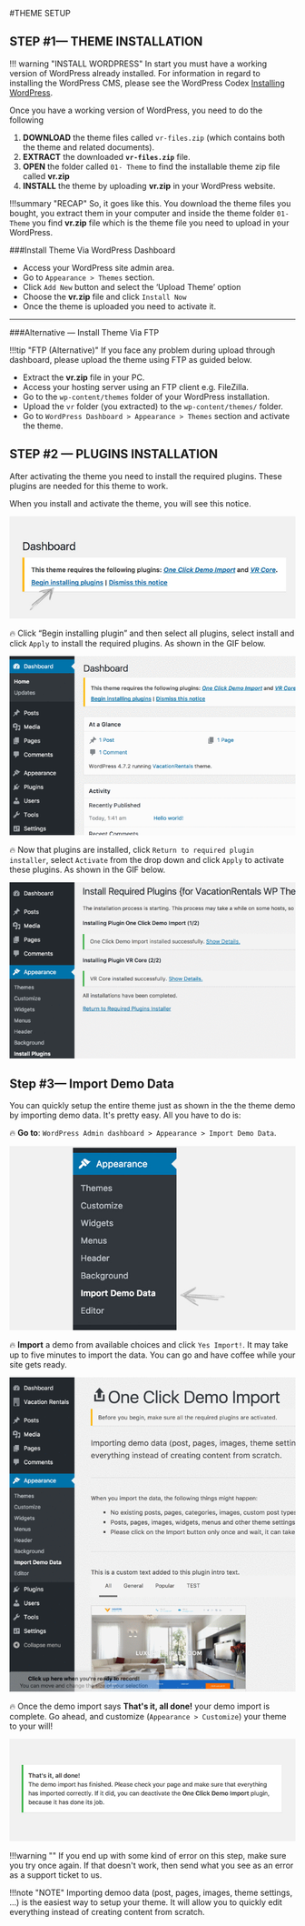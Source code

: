 #THEME SETUP

## STEP #1— THEME INSTALLATION

!!! warning "INSTALL WORDPRESS"
    In start you must have a working version of WordPress already installed. For information in regard to installing the WordPress CMS, please see the WordPress Codex [Installing WordPress](http://codex.wordpress.org/Installing_WordPress).

Once you have a working version of WordPress, you need to do the following

1. **DOWNLOAD** the theme files called `vr-files.zip` (which contains both the theme and related documents).
2. **EXTRACT** the downloaded **`vr-files.zip`** file.
3. **OPEN** the folder called `01- Theme` to find the installable theme zip file called **vr.zip**
4. **INSTALL** the theme by uploading **vr.zip** in your WordPress website.

!!!summary "RECAP" 
    So, it goes like this. You download the theme files you bought, you extract them in your computer and inside the theme folder `01- Theme` you find **vr.zip** file which is the theme file you need to upload in your WordPress.

###Install Theme Via WordPress Dashboard

- Access your WordPress site admin area. 
- Go to `Appearance > Themes` section.
- Click `Add New` button and select the ‘Upload Theme’ option
- Choose the **vr.zip** file and click `Install Now`
- Once the theme is uploaded you need to activate it.

---

###Alternative — Install Theme Via FTP

!!!tip "FTP (Alternative)"
    If you face any problem during upload through dashboard, please upload the theme using FTP as guided below.

- Extract the **vr.zip** file in your PC.
- Access your hosting server using an FTP client e.g. FileZilla.
- Go to the `wp-content/themes` folder of your WordPress installation.
- Upload the `vr` folder (you extracted) to the `wp-content/themes/` folder.
- Go to `WordPress Dashboard > Appearance > Themes` section and activate the theme.

## STEP #2 — PLUGINS INSTALLATION

After activating the theme you need to install the required plugins. These plugins are needed for this theme to work. 

When you install and activate the theme, you will see this notice. 

![img](img/vr-51.jpg)

:fire: Click “Begin installing plugin” and then select all plugins, select install and click `Apply` to install the required plugins. As shown in the GIF below.

![img](img/vr-52.gif)

:fire: Now that plugins are installed, click `Return to required plugin installer`, select `Activate` from the drop down and click `Apply` to activate these plugins. As shown in the GIF below.

![img](img/vr-53.gif)


## Step #3— Import Demo Data

You can quickly setup the entire theme just as shown in the the theme demo by importing demo data. It's pretty easy. All you have to do is:

:fire: **Go to**: `WordPress Admin dashboard > Appearance > Import Demo Data`.

![img](img/vr-54.jpg)

:fire: **Import** a demo from available choices and click `Yes Import!`. It may take up to five minutes to import the data. You can go and have coffee while your site gets ready. 

![img](img/vr-55.gif)

:fire: Once the demo import says **That's it, all done!** your demo import is complete. Go ahead, and customize (`Appearance > Customize`) your theme to your will!

![img](img/vr-56.jpg)

!!!warning ""
    If you end up with some kind of error on this step, make sure you try once again. If that doesn't work, then send what you see as an error as a support ticket to us.

!!!note "NOTE"
    Importing demoo data (post, pages, images, theme settings, ...) is the easiest way to setup your theme.  It will allow you to quickly edit everything instead of creating content from scratch.




